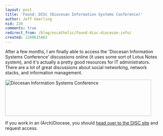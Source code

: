 ```yaml
---
layout: post
title: 'Found: DISC (Diocesan Information Systems Conference)'
author: Jeff Geerling
nid: 226
comments: true
redirect_from: /blog/oscatholic/found-disc-diocesan-info/
created: 1269615462
---
```

<p>
	After a few months, I am finally able to access the &#39;Diocesan Information Systems Conference&#39; discussions online (it uses some sort of Lotus Notes system), and it&#39;s actually a pretty good resources for IT administrators. There are a lot of great discussions about social networking, network stacks, and information management.</p>
<p class="rtecenter">
	<a href="http://www.discinfo.org/"><img alt="Diocesan Information Systems Conference" border="0" height="117" src="http://www.opensourcecatholic.com/sites/opensourcecatholic.com/files/user-uploads/oscatholic/disc.jpg" title="" width="471" /></a></p>
<p>
	If you work in an (Arch)Diocese, you should <a href="http://www.discinfo.org/">head over to the DISC site</a> and request access.</p>
